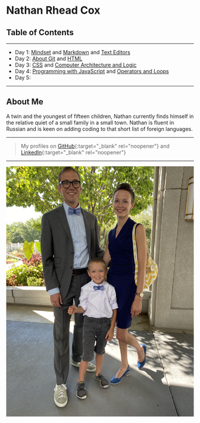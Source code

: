 # Nathan Rhead Cox

## Table of Contents  

---

+ Day 1: [Mindset](MINDSET.md) and [Markdown](MARKDOWN.md) and [Text Editors](TEXTEDITORS.md)
+ Day 2: [About Git](ABOUTGIT.md) and [HTML](HTML.md)
+ Day 3: [CSS](CSS.md) and [Computer Architecture and Logic](CompArchLogic.md)
+ Day 4: [Programming with JavaScript](Program_withJS.md) and [Operators and Loops](OperatorsLoops.md)
+ Day 5: 

---

## About Me

A twin and the youngest of fifteen children, Nathan currently finds himself in the relative quiet of a small family in a small town. Nathan is fluent in Russian and is keen on adding coding to that short list of foreign languages.

---
> My profiles on [GitHub](https://github.com/nathanrhead){:target="_blank" rel="noopener"} and [LinkedIn](https://www.linkedin.com/in/nathanrheadcox/){:target="_blank" rel="noopener"}
---
![Family Photo](Images/F4C0E7A3-ED07-4425-8F28-BF1041F3C49E.jpeg)
